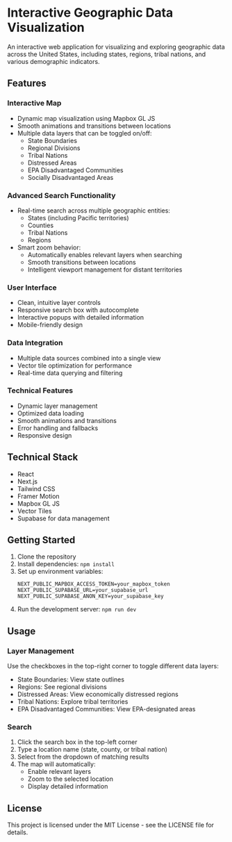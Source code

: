 # Interactive Geographic Data Visualization

An interactive web application for visualizing and exploring geographic data across the United States, including states, regions, tribal nations, and various demographic indicators.

## Features

### Interactive Map
- Dynamic map visualization using Mapbox GL JS
- Smooth animations and transitions between locations
- Multiple data layers that can be toggled on/off:
  - State Boundaries
  - Regional Divisions
  - Tribal Nations
  - Distressed Areas
  - EPA Disadvantaged Communities
  - Socially Disadvantaged Areas

### Advanced Search Functionality
- Real-time search across multiple geographic entities:
  - States (including Pacific territories)
  - Counties
  - Tribal Nations
  - Regions
- Smart zoom behavior:
  - Automatically enables relevant layers when searching
  - Smooth transitions between locations
  - Intelligent viewport management for distant territories

### User Interface
- Clean, intuitive layer controls
- Responsive search box with autocomplete
- Interactive popups with detailed information
- Mobile-friendly design

### Data Integration
- Multiple data sources combined into a single view
- Vector tile optimization for performance
- Real-time data querying and filtering

### Technical Features
- Dynamic layer management
- Optimized data loading
- Smooth animations and transitions
- Error handling and fallbacks
- Responsive design

## Technical Stack
- React
- Next.js
- Tailwind CSS
- Framer Motion
- Mapbox GL JS
- Vector Tiles
- Supabase for data management

## Getting Started

1. Clone the repository
2. Install dependencies: `npm install`
3. Set up environment variables:
   ```
   NEXT_PUBLIC_MAPBOX_ACCESS_TOKEN=your_mapbox_token
   NEXT_PUBLIC_SUPABASE_URL=your_supabase_url
   NEXT_PUBLIC_SUPABASE_ANON_KEY=your_supabase_key
   ```
4. Run the development server: `npm run dev`

## Usage

### Layer Management
Use the checkboxes in the top-right corner to toggle different data layers:
- State Boundaries: View state outlines
- Regions: See regional divisions
- Distressed Areas: View economically distressed regions
- Tribal Nations: Explore tribal territories
- EPA Disadvantaged Communities: View EPA-designated areas

### Search
1. Click the search box in the top-left corner
2. Type a location name (state, county, or tribal nation)
3. Select from the dropdown of matching results
4. The map will automatically:
   - Enable relevant layers
   - Zoom to the selected location
   - Display detailed information

## License

This project is licensed under the MIT License - see the LICENSE file for details.
